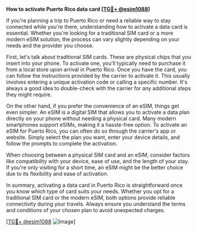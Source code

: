 **How to activate Puerto Rico data card [[TG💪+ @esim1088](https://t.me/s/esim1088)]**

If you're planning a trip to Puerto Rico or need a reliable way to stay connected while you're there, understanding how to activate a data card is essential. Whether you're looking for a traditional SIM card or a more modern eSIM solution, the process can vary slightly depending on your needs and the provider you choose.

First, let's talk about traditional SIM cards. These are physical chips that you insert into your phone. To activate one, you'll typically need to purchase it from a local store upon arrival in Puerto Rico. Once you have the card, you can follow the instructions provided by the carrier to activate it. This usually involves entering a unique activation code or calling a specific number. It's always a good idea to double-check with the carrier for any additional steps they might require.

On the other hand, if you prefer the convenience of an eSIM, things get even simpler. An eSIM is a digital SIM that allows you to activate a data plan directly on your phone without needing a physical card. Many modern smartphones support eSIMs, making it a hassle-free option. To activate an eSIM for Puerto Rico, you can often do so through the carrier's app or website. Simply select the plan you want, enter your device details, and follow the prompts to complete the activation.

When choosing between a physical SIM card and an eSIM, consider factors like compatibility with your device, ease of use, and the length of your stay. If you're only visiting for a short time, an eSIM might be the better choice due to its flexibility and ease of activation.

In summary, activating a data card in Puerto Rico is straightforward once you know which type of card suits your needs. Whether you opt for a traditional SIM card or the modern eSIM, both options provide reliable connectivity during your travels. Always ensure you understand the terms and conditions of your chosen plan to avoid unexpected charges.

[[TG💪+ @esim1088](https://t.me/s/esim1088) ![Image](https://i.postimg.cc/Y0z9fWf4/image.png)]